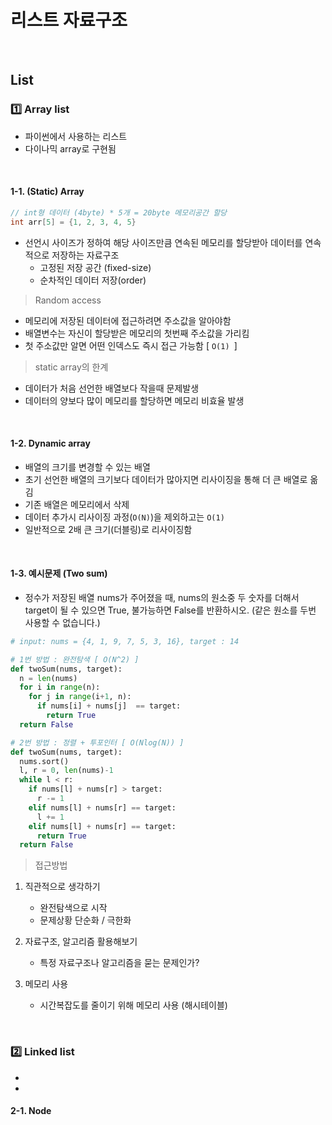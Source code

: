 # 리스트 자료구조

​    

## List

### 1️⃣ Array list

- 파이썬에서 사용하는 리스트
- 다이나믹 array로 구현됨

​    

#### 1-1. (Static) Array

```c++
// int형 데이터 (4byte) * 5개 = 20byte 메모리공간 할당
int arr[5] = {1, 2, 3, 4, 5}
```

- 선언시 사이즈가 정하여 해당 사이즈만큼 연속된 메모리를 할당받아 데이터를 연속적으로 저장하는 자료구조
  - 고정된 저장 공간 (fixed-size)
  - 순차적인 데이터 저장(order)

> Random access

- 메모리에 저장된 데이터에 접근하려면 주소값을 알아야함
- 배열변수는 자신이 할당받은 메모리의 첫번째 주소값을 가리킴
-  첫 주소값만 알면 어떤 인덱스도 즉시 접근 가능함 [ `O(1) `]

> static array의 한계

- 데이터가 처음 선언한 배열보다 작을때 문제발생
- 데이터의 양보다 많이 메모리를 할당하면 메모리 비효율 발생

​    

#### 1-2. Dynamic array

- 배열의 크기를 변경할 수 있는 배열
- 초기 선언한 배열의 크기보다 데이터가 많아지면 리사이징을 통해 더 큰 배열로 옮김
- 기존 배열은 메모리에서 삭제
- 데이터 추가시 리사이징 과정(`O(N)`)을 제외하고는 `O(1)`
- 일반적으로 2배 큰 크기(더블링)로 리사이징함

​    

#### 1-3. 예시문제 (Two sum)

- 정수가 저장된 배열 nums가 주어졌을 때, nums의 원소중 두 숫자를 더해서 target이 될 수 있으면 True, 불가능하면 False를 반환하시오. (같은 원소를 두번 사용할 수 없습니다.)

```python
# input: nums = {4, 1, 9, 7, 5, 3, 16}, target : 14

# 1번 방법 : 완전탐색 [ O(N^2) ]
def twoSum(nums, target):
  n = len(nums)
  for i in range(n):
    for j in range(i+1, n):
      if nums[i] + nums[j]  == target:
        return True
  return False

# 2번 방법 : 정렬 + 투포인터 [ O(Nlog(N)) ]
def twoSum(nums, target):
  nums.sort()
  l, r = 0, len(nums)-1
  while l < r:
    if nums[l] + nums[r] > target:
      r -= 1
    elif nums[l] + nums[r] == target:
      l += 1
    elif nums[l] + nums[r] == target:
      return True
  return False
```

> 접근방법

1. 직관적으로 생각하기
   - 완전탐색으로 시작
   - 문제상황 단순화 / 극한화

2. 자료구조, 알고리즘 활용해보기
   - 특정 자료구조나 알고리즘을 묻는 문제인가?

3. 메모리 사용
   - 시간복잡도를 줄이기 위해 메모리 사용 (해시테이블)

​    

### 2️⃣ Linked list

- 
- ​    

#### 2-1. Node



## 

